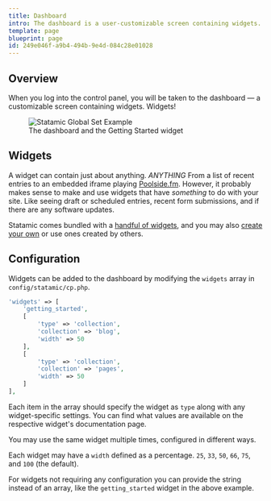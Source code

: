 ```yaml
---
title: Dashboard
intro: The dashboard is a user-customizable screen containing widgets. Lots of widgets, few widgets, custom widgets, or prebuilt widgets. All kinds of widgets.
template: page
blueprint: page
id: 249e046f-a9b4-494b-9e4d-084c28e01028
---
```

## Overview

When you log into the control panel, you will be taken to the dashboard &mdash; a customizable screen containing widgets. Widgets!

<figure>
    <img src="/img/dashboard.png" alt="Statamic Global Set Example">
    <figcaption>The dashboard and the Getting Started widget</figcaption>
</figure>

## Widgets

A widget can contain just about anything. _ANYTHING_ From a list of recent entries to an embedded iframe playing [Poolside.fm](https://poolside.fm). However, it probably makes sense to make and use widgets that have _something_ to do with your site. Like seeing draft or scheduled entries, recent form submissions, and if there are any software updates.

Statamic comes bundled with a [handful of widgets](/widgets), and you may also [create your own](/extending/widgets) or use ones created by others.

## Configuration

Widgets can be added to the dashboard by modifying the `widgets` array in `config/statamic/cp.php`.

``` php
'widgets' => [
    'getting_started',
    [
        'type' => 'collection',
        'collection' => 'blog',
        'width' => 50
    ],
    [
        'type' => 'collection',
        'collection' => 'pages',
        'width' => 50
    ]
],
```

Each item in the array should specify the widget as `type` along with any widget-specific settings. You can find what values are available on the respective widget's documentation page.

You may use the same widget multiple times, configured in different ways.

Each widget may have a `width` defined as a percentage.
`25`, `33`, `50`, `66`, `75`, and `100` (the default).

For widgets not requiring any configuration you can provide the string instead of an array, like the `getting_started` widget in the above example.
